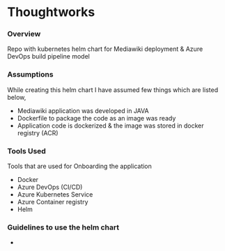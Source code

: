 # Thoughtworks

### Overview
Repo with kubernetes helm chart for Mediawiki deployment & Azure DevOps build pipeline model

### Assumptions
While creating this helm chart I have assumed few things which are listed below,
 - Mediawiki application was developed in JAVA
 - Dockerfile to package the code as an image was ready
 - Application code is dockerized & the image was stored in docker registry (ACR)

### Tools Used
Tools that are used for Onboarding the application
 - Docker
 - Azure DevOps (CI/CD)
 - Azure Kubernetes Service
 - Azure Container registry
 - Helm

### Guidelines to use the helm chart
 - 
